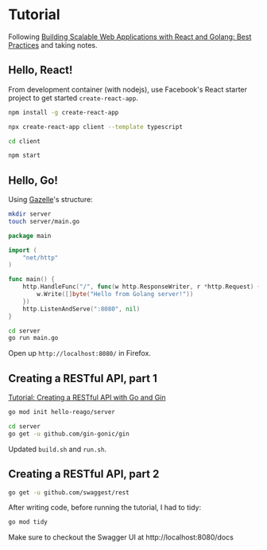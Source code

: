 # Tutorial

Following [Building Scalable Web Applications with React and Golang: Best Practices](https://www.dhiwise.com/post/building-scalable-web-applications-with-react-and-golang) and taking notes.

## Hello, React!

From development container (with nodejs), use Facebook's React starter project to get started `create-react-app`.

```bash
npm install -g create-react-app
```

```bash
npx create-react-app client --template typescript

cd client

npm start
```

## Hello, Go!

Using [Gazelle](https://github.com/kilpatty/Gazelle)'s structure:

```bash
mkdir server
touch server/main.go
```

```go
package main

import (
    "net/http"
)

func main() {
    http.HandleFunc("/", func(w http.ResponseWriter, r *http.Request) {
        w.Write([]byte("Hello from Golang server!"))
    })
    http.ListenAndServe(":8080", nil)
}
```

```bash
cd server
go run main.go
```

Open up `http://localhost:8080/` in Firefox.

## Creating a RESTful API, part 1

[Tutorial: Creating a RESTful API with Go and Gin](https://go.dev/doc/tutorial/web-service-gin)

```bash
go mod init hello-reago/server
```

```bash
cd server
go get -u github.com/gin-gonic/gin
```

Updated `build.sh` and `run.sh`.

## Creating a RESTful API, part 2

```bash
go get -u github.com/swaggest/rest
```

After writing code, before running the tutorial, I had to tidy:

```bash
go mod tidy
```

Make sure to checkout the Swagger UI at http://localhost:8080/docs